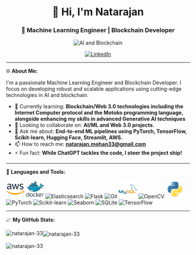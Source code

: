 <h1 align="center">👋 Hi, I'm Natarajan</h1>
<h3 align="center">🚀 Machine Learning Engineer | Blockchain Developer</h3>
<p align="center">
  <img src="https://drive.google.com/uc?export=view&id=15LtlM2M83QaWlYvXxH9Oy72phbMEBbPq" alt="AI and Blockchain" width="500"/>
</p>
<p align="center">
  <a href="https://www.linkedin.com/in/natarajan-mohankumar/" target="_blank"><img src="https://raw.githubusercontent.com/rahuldkjain/github-profile-readme-generator/master/src/images/icons/Social/linked-in-alt.svg" alt="LinkedIn" height="30" width="40" /></a>
</p>

---

🌐 **About Me:**

I'm a passionate Machine Learning Engineer and Blockchain Developer. I focus on developing robust and scalable applications using cutting-edge technologies in AI and blockchain.

- 🌱 Currently learning: **Blockchain/Web 3.0 technologies including the Internet Computer protocol and the Motoko programming language, alongside enhancing my skills in advanced Generative AI techniques**
- 👯 Looking to collaborate on: **AI/ML and Web 3.0 projects.**
- 💬 Ask me about: **End-to-end ML pipelines using PyTorch, TensorFlow, Scikit-learn, Hugging Face, Streamlit, AWS.**
- 📫 How to reach me: **natarajan.mohan33@gmail.com**
- ⚡ Fun fact: **While ChatGPT tackles the code, I steer the project ship!**

---

🔧 **Languages and Tools:**

<p align="left">
  <img src="https://raw.githubusercontent.com/devicons/devicon/master/icons/amazonwebservices/amazonwebservices-original-wordmark.svg" alt="AWS" width="50" height="50"/>
  <img src="https://raw.githubusercontent.com/devicons/devicon/master/icons/docker/docker-original-wordmark.svg" alt="Docker" width="50" height="50"/>
  <img src="https://www.vectorlogo.zone/logos/elastic/elastic-icon.svg" alt="Elasticsearch" width="50" height="50"/>
  <img src="https://www.vectorlogo.zone/logos/pocoo_flask/pocoo_flask-icon.svg" alt="Flask" width="50" height="50"/>
  <img src="https://www.vectorlogo.zone/logos/git-scm/git-scm-icon.svg" alt="Git" width="50" height="50"/>
  <img src="https://raw.githubusercontent.com/devicons/devicon/master/icons/mysql/mysql-original-wordmark.svg" alt="MySQL" width="50" height="50"/>
  <img src="https://www.vectorlogo.zone/logos/opencv/opencv-icon.svg" alt="OpenCV" width="50" height="50"/>
  <img src="https://raw.githubusercontent.com/devicons/devicon/master/icons/python/python-original.svg" alt="Python" width="50" height="50"/>
  <img src="https://www.vectorlogo.zone/logos/pytorch/pytorch-icon.svg" alt="PyTorch" width="50" height="50"/>
  <img src="https://upload.wikimedia.org/wikipedia/commons/0/05/Scikit_learn_logo_small.svg" alt="Scikit-learn" width="50" height="50"/>
  <img src="https://seaborn.pydata.org/_images/logo-mark-lightbg.svg" alt="Seaborn" width="50" height="50"/>
  <img src="https://www.vectorlogo.zone/logos/sqlite/sqlite-icon.svg" alt="SQLite" width="50" height="50"/>
  <img src="https://www.vectorlogo.zone/logos/tensorflow/tensorflow-icon.svg" alt="TensorFlow" width="50" height="50"/>
</p>

---

📈 **My GitHub Stats:**

<p>
  <img src="https://github-readme-stats.vercel.app/api/top-langs?username=natarajan-33&show_icons=true&locale=en&layout=compact" alt="natarajan-33" align="left" />
  <img src="https://github-readme-stats.vercel.app/api?username=natarajan-33&show_icons=true&locale=en" alt="natarajan-33" align="center" />
</p>

<p>
  <img src="https://github-readme-streak-stats.herokuapp.com/?user=natarajan-33&" alt="natarajan-33" align="center" />
</p>
